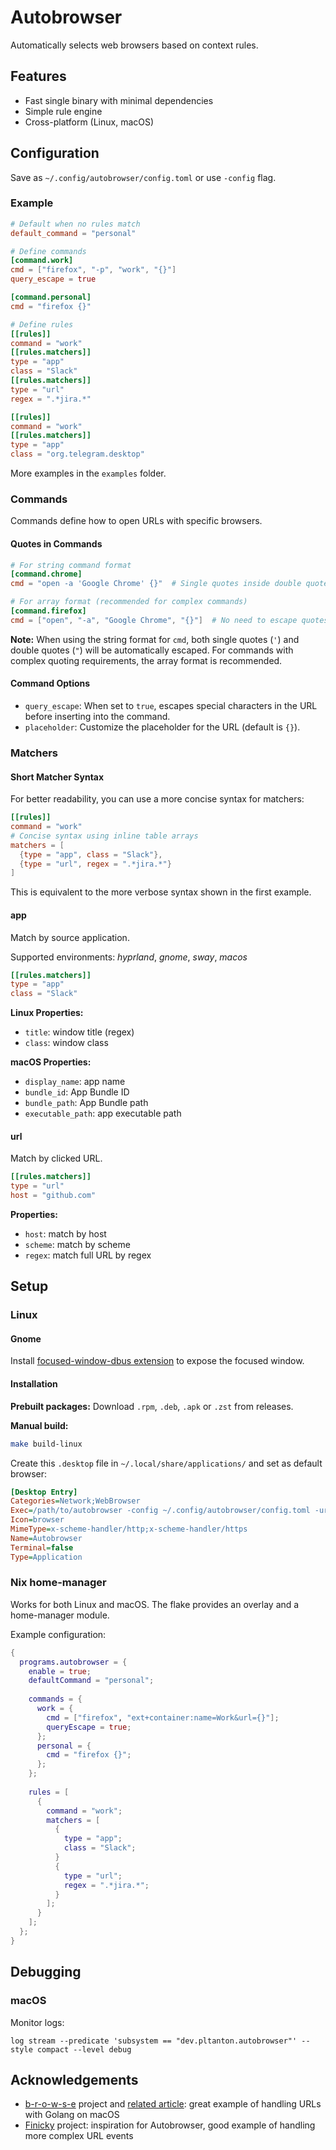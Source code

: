# Autobrowser

Automatically selects web browsers based on context rules.

## Features

- Fast single binary with minimal dependencies
- Simple rule engine
- Cross-platform (Linux, macOS)

## Configuration

Save as `~/.config/autobrowser/config.toml` or use `-config` flag.

### Example

```toml
# Default when no rules match
default_command = "personal"

# Define commands
[command.work]
cmd = ["firefox", "-p", "work", "{}"]
query_escape = true

[command.personal]
cmd = "firefox {}"

# Define rules
[[rules]]
command = "work"
[[rules.matchers]]
type = "app"
class = "Slack"
[[rules.matchers]]
type = "url"
regex = ".*jira.*"

[[rules]]
command = "work"
[[rules.matchers]]
type = "app"
class = "org.telegram.desktop"
```

More examples in the `examples` folder.

### Commands

Commands define how to open URLs with specific browsers.

#### Quotes in Commands

```toml
# For string command format
[command.chrome]
cmd = "open -a 'Google Chrome' {}"  # Single quotes inside double quotes

# For array format (recommended for complex commands)
[command.firefox]
cmd = ["open", "-a", "Google Chrome", "{}"]  # No need to escape quotes in array format
```

**Note:** When using the string format for `cmd`, both single quotes (`'`) and double quotes (`"`) will be automatically escaped. For commands with complex quoting requirements, the array format is recommended.

#### Command Options

- `query_escape`: When set to `true`, escapes special characters in the URL before inserting into the command.
- `placeholder`: Customize the placeholder for the URL (default is `{}`).

### Matchers

#### Short Matcher Syntax

For better readability, you can use a more concise syntax for matchers:

```toml
[[rules]]
command = "work"
# Concise syntax using inline table arrays
matchers = [
  {type = "app", class = "Slack"},
  {type = "url", regex = ".*jira.*"}
]
```

This is equivalent to the more verbose syntax shown in the first example.

#### app

Match by source application.

Supported environments: _hyprland_, _gnome_, _sway_, _macos_

```toml
[[rules.matchers]]
type = "app"
class = "Slack"
```

**Linux Properties:**
- `title`: window title (regex)
- `class`: window class

**macOS Properties:**
- `display_name`: app name
- `bundle_id`: App Bundle ID
- `bundle_path`: App Bundle path
- `executable_path`: app executable path

#### url

Match by clicked URL.

```toml
[[rules.matchers]]
type = "url"
host = "github.com"
```

**Properties:**
- `host`: match by host
- `scheme`: match by scheme
- `regex`: match full URL by regex

## Setup

### Linux

#### Gnome

Install [focused-window-dbus extension](https://github.com/flexagoon/focused-window-dbus) to expose the focused window.

#### Installation

**Prebuilt packages:**
Download `.rpm`, `.deb`, `.apk` or `.zst` from releases.

**Manual build:**
```sh
make build-linux
```

Create this `.desktop` file in `~/.local/share/applications/` and set as default browser:

```ini
[Desktop Entry]
Categories=Network;WebBrowser
Exec=/path/to/autobrowser -config ~/.config/autobrowser/config.toml -url %u
Icon=browser
MimeType=x-scheme-handler/http;x-scheme-handler/https
Name=Autobrowser
Terminal=false
Type=Application
```

### Nix home-manager

Works for both Linux and macOS. The flake provides an overlay and a home-manager module.

Example configuration:

```nix
{
  programs.autobrowser = {
    enable = true;
    defaultCommand = "personal";
    
    commands = {
      work = {
        cmd = ["firefox", "ext+container:name=Work&url={}"];
        queryEscape = true;
      };
      personal = {
        cmd = "firefox {}";
      };
    };
    
    rules = [
      {
        command = "work";
        matchers = [
          { 
            type = "app";
            class = "Slack";
          }
          {
            type = "url";
            regex = ".*jira.*";
          }
        ];
      }
    ];
  };
}
```

## Debugging

### macOS

Monitor logs:

```
log stream --predicate 'subsystem == "dev.pltanton.autobrowser"' --style compact --level debug
```

## Acknowledgements

- [b-r-o-w-s-e](https://github.com/BlakeWilliams/b-r-o-w-s-e) project and [related article](https://blakewilliams.me/posts/handling-macos-url-schemes-with-go): great example of handling URLs with Golang on macOS
- [Finicky](https://github.com/johnste/finicky) project: inspiration for Autobrowser, good example of handling more complex URL events